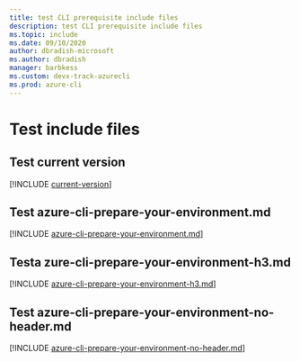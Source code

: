 ```yaml
---
title: test CLI prerequisite include files
description: test CLI prerequisite include files
ms.topic: include
ms.date: 09/10/2020
author: dbradish-microsoft
ms.author: dbradish
manager: barbkess
ms.custom: devx-track-azurecli
ms.prod: azure-cli
---
```


# Test include files

## Test current version

[!INCLUDE [current-version](includes/current-version.md)]

## Test azure-cli-prepare-your-environment.md

[!INCLUDE [azure-cli-prepare-your-environment.md](includes/azure-cli-prepare-your-environment-no-header.md)]

## Testa zure-cli-prepare-your-environment-h3.md

[!INCLUDE [azure-cli-prepare-your-environment-h3.md](includes/azure-cli-prepare-your-environment-h3.md)]

## Test azure-cli-prepare-your-environment-no-header.md

[!INCLUDE [azure-cli-prepare-your-environment-no-header.md](includes/azure-cli-prepare-your-environment.md)]
